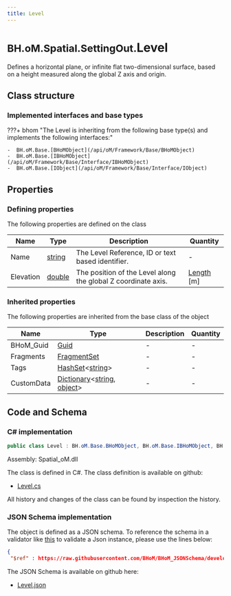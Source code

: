 ```yaml
---
title: Level
---
```


# <small>BH.oM.Spatial.SettingOut.</small>**Level**

Defines a horizontal plane, or infinite flat two-dimensional surface, based on a height measured along the global Z axis and origin.

## Class structure

### Implemented interfaces and base types

???+ bhom "The Level is inheriting from the following base type(s) and implements the following interfaces:"

    -  BH.oM.Base.[BHoMObject](/api/oM/Framework/Base/BHoMObject)
    -  BH.oM.Base.[IBHoMObject](/api/oM/Framework/Base/Interface/IBHoMObject)
    -  BH.oM.Base.[IObject](/api/oM/Framework/Base/Interface/IObject)


## Properties



### Defining properties

The following properties are defined on the class

| Name             | Type             | Description      | Quantity         |
|------------------|------------------|------------------|------------------|
| Name | [string](https://learn.microsoft.com/en-us/dotnet/api/System.String?view=netstandard-2.0) | The Level Reference, ID or text based identifier. | - |
| Elevation | [double](https://learn.microsoft.com/en-us/dotnet/api/System.Double?view=netstandard-2.0) | The position of the Level along the global Z coordinate axis. | [Length](/api/oM/Dimensional/Quantities/Attributes/Length) [m] |


### Inherited properties
The following properties are inherited from the base class of the object

| Name             | Type             | Description      | Quantity         |
|------------------|------------------|------------------|------------------|
| BHoM_Guid | [Guid](https://learn.microsoft.com/en-us/dotnet/api/System.Guid?view=netstandard-2.0) | - | - |
| Fragments | [FragmentSet](/api/oM/Framework/Base/FragmentSet) | - | - |
| Tags | [HashSet](https://learn.microsoft.com/en-us/dotnet/api/System.Collections.Generic.HashSet-1?view=netstandard-2.0)&lt;[string](https://learn.microsoft.com/en-us/dotnet/api/System.String?view=netstandard-2.0)&gt; | - | - |
| CustomData | [Dictionary](https://learn.microsoft.com/en-us/dotnet/api/System.Collections.Generic.Dictionary-2?view=netstandard-2.0)&lt;[string](https://learn.microsoft.com/en-us/dotnet/api/System.String?view=netstandard-2.0), [object](https://learn.microsoft.com/en-us/dotnet/api/System.Object?view=netstandard-2.0)&gt; | - | - |


## Code and Schema

### C# implementation

``` C# title="C#"
public class Level : BH.oM.Base.BHoMObject, BH.oM.Base.IBHoMObject, BH.oM.Base.IObject
```

Assembly: Spatial_oM.dll

The class is defined in C#. The class definition is available on github:

- [Level.cs](https://github.com/BHoM/BHoM/blob/develop/Spatial_oM/SettingOut\Level.cs)

All history and changes of the class can be found by inspection the history.
### JSON Schema implementation

The object is defined as a JSON schema. To reference the schema in a validator like [this](https://www.jsonschemavalidator.net/) to validate a Json instance, please use the lines below:

``` json title="JSON Schema"
{
 "$ref" : https://raw.githubusercontent.com/BHoM/BHoM_JSONSchema/develop/Spatial_oM/SettingOut/Level.json}
```

The JSON Schema is available on github here:

- [Level.json](https://github.com/BHoM/BHoM_JSONSchema/blob/develop/Spatial_oM/SettingOut/Level.json)
